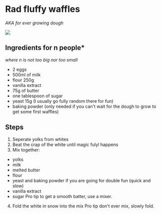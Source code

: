 # Rad fluffy waffles
_AKA for ever growing dough_

![](https://raw.githubusercontent.com/3on/recipes/master/img/gauffres-1.jpg)

## Ingredients for n people*
_where n is not too big nor too small_
- 2 eggs
- 500ml of milk
- flour 250g
- vanilla extract
- 75g of butter
- one tablespoon of sugar
- yeast 15g (I usually go fully random there for fun)
- baking powder (only needed if you can't wait for the dough to grow to get some first waffles)


## Steps
1. Seperate yolks from whites
2. Beat the crap of the white until magic fulyl happens
3. Mix together:
  - yolks
  - milk
  - melted butter
  - flour
  - yeast and baking powder if you are going for double fun (quick and slow)
  - vanilla extract
  - sugar
  Pro tip to get a smooth batter, use a mixer.
4. Fold the white in snow into the mix
  Pro tip don't ever mix, slowly fold.
